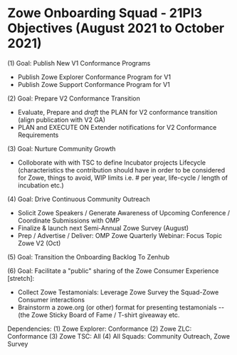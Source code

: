 # Zowe Onboarding Squad - 21PI3 Objectives (August 2021 to October 2021)

(1) Goal:  Publish New V1 Conformance Programs
- Publish Zowe Explorer Conformance Program for V1 
- Publish Zowe Support Conformance Program for V1

(2) Goal:  Prepare V2 Conformance Transition
- Evaluate, Prepare and *draft* the PLAN for V2 conformance transition (align publication with V2 GA)
- PLAN and EXECUTE ON Extender notifications for V2 Conformance Requirements

(3) Goal:  Nurture Community Growth
- Colloborate with with TSC to define Incubator projects Lifecycle (characteristics the contribution should have in order to be considered for Zowe, things to avoid, WIP limits i.e. # per year, life-cycle / length of incubation etc.)

(4) Goal:  Drive Continuous Community Outreach
- Solicit Zowe Speakers / Generate Awareness of Upcoming Conference / Coordinate Submissions with OMP
- Finalize & launch next Semi-Annual Zowe Survey (August) 
- Prep / Advertise / Deliver: OMP Zowe Quarterly Webinar: Focus Topic Zowe V2 (Oct)  

(5) Goal: Transition the Onboarding Backlog To Zenhub

(6) Goal: Facilitate a "public" sharing of the Zowe Consumer Experience [stretch]:  
- Collect Zowe Testamonials: Leverage Zowe Survey the Squad-Zowe Consumer interactions
- Brainstorm a zowe.org (or other) format for presenting testamonials -- (the Zowe Sticky Board of Fame / T-shirt giveaway etc.


Dependencies:
(1) Zowe Explorer:  Conformance
(2) Zowe ZLC:  Conformance
(3) Zowe TSC: All
(4) All Squads:  Community Outreach, Zowe Survey

